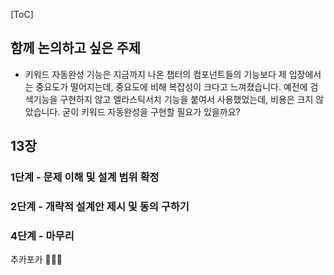 [ToC]

## 함께 논의하고 싶은 주제
- 키워드 자동완성 기능은 지금까지 나온 챕터의 컴포넌트들의 기능보다 제 입장에서는 중요도가 떨어지는데, 중요도에 비해 복잡성이 크다고 느껴졌습니다. 예전에 검색기능을 구현하지 않고 엘라스틱서치 기능을 붙여서 사용했었는데, 비용은 크지 않았습니다. 굳이 키워드 자동완성을 구현할 필요가 있을까요?

## 13장

### 1단계 - 문제 이해 및 설계 범위 확정

### 2단계 - 개략적 설계안 제시 및 동의 구하기

### 4단계 - 마무리
추카포카 :tada::tada::tada: